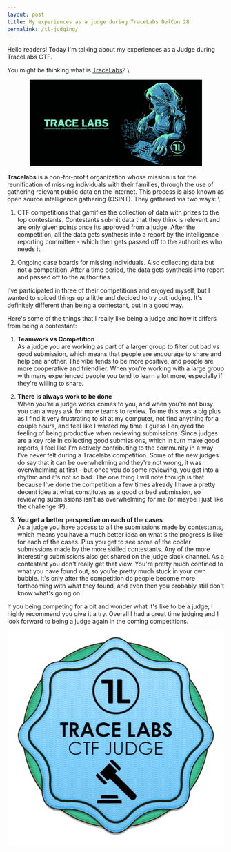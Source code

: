 ```yaml
---
layout: post
title: My experiences as a judge during TraceLabs DefCon 28 
permalink: /tl-judging/
---
```


Hello readers! Today I'm talking about my experiences as a Judge during TraceLabs CTF.

You might be thinking what is [TraceLabs](https://www.tracelabs.org/)? \

<p align="center">
  <img width="400" height="200" src="/images/TL.png">
</p>

**Tracelabs** is a non-for-profit organization whose mission is for the reunification of missing individuals with their families, through the use of gathering relevant public data on the internet. This process is also known as open source intelligence gathering (OSINT). They gathered via two ways: \

1. CTF competitions that gamifies the collection of data with prizes to the top contestants. Contestants submit data that they think is relevant and are only given points once its approved from a judge. After the competition, all the data gets synthesis into a report by the intelligence reporting committee - which then gets passed off to the authorities who needs it.

2. Ongoing case boards for missing individuals. Also collecting data but not a competition. After a time period, the data gets synthesis into report and passed off to the authorities.

I've participated in three of their competitions and enjoyed myself, but I wanted to spiced things up a little and decided to try out judging. It's definitely different than being a contestant, but in a good way.

Here's some of the things that I really like being a judge and how it differs from being a contestant:

1. **Teamwork vs Competition** \
As a judge you are working as part of a larger group to filter out bad vs good submission, which means that people are encourage to share and help one another. The vibe tends to be more positive, and people are more cooperative and friendlier. When you're working with a large group with many experienced people you tend to learn a lot more, especially if they're willing to share.

2. **There is always work to be done** \
When you're a judge works comes to you, and when you're not busy you can always ask for more teams to review. To me this was a big plus as I find it very frustrating to sit at my computer, not find anything for a couple hours, and feel like I wasted my time. I guess I enjoyed the feeling of being productive when reviewing submissions. Since judges are a key role in collecting good submissions, which in turn make good reports, I feel like I'm actively contributing to the community in a way I've never felt during a Tracelabs competition. Some of the new judges do say that it can be overwhelming and they're not wrong, it was overwhelming at first - but once you do some reviewing, you get into a rhythm and it's not so bad. The one thing I will note though is that because I've done the competition a few times already I have a pretty decent idea at what constitutes as a good or bad submission, so reviewing submissions isn't as overwhelming for me (or maybe I just like the challenge :P).

3. **You get a better perspective on each of the cases** \
As a judge you have access to all the submissions made by contestants, which means you have a much better idea on what's the progress is like for each of the cases. Plus you get to see some of the cooler submissions made by the more skilled contestants. Any of the more interesting submissions also get shared on the judge slack channel. As a contestant you don't really get that view. You're pretty much confined to what you have found out, so you're pretty much stuck in your own bubble. It's only after the competition do people become more forthcoming with what they found, and even then you probably still don't know what's going on.

If you being competing for a bit and wonder what it's like to be a judge, I highly recommend you give it a try. Overall I had a great time judging and I look forward to being a judge again in the coming competitions.

<p align="center">
  <img width="500" height="500" src="/images/tl-judge-cert.png">
</p>
